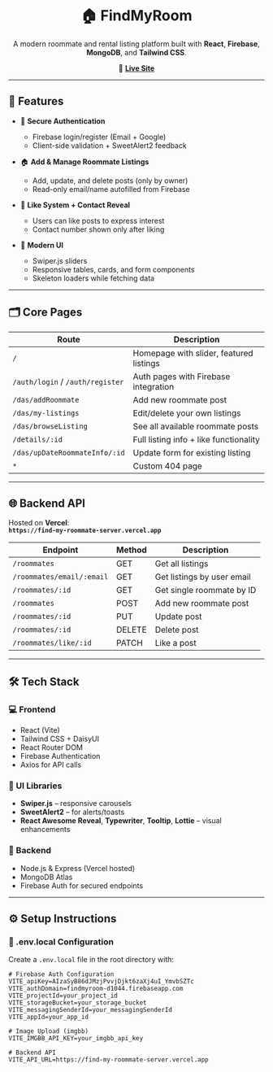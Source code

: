 <h1 align="center">🏠 FindMyRoom</h1>

<p align="center">
  A modern roommate and rental listing platform built with <strong>React</strong>, <strong>Firebase</strong>, <strong>MongoDB</strong>, and <strong>Tailwind CSS</strong>.
</p>

<p align="center">
  🔗 <a href="https://findmyroom-d1044.web.app" target="_blank"><strong>Live Site</strong></a>
</p>

---

## 🌟 Features

- 🔐 **Secure Authentication**
  - Firebase login/register (Email + Google)
  - Client-side validation + SweetAlert2 feedback

- 🏠 **Add & Manage Roommate Listings**
  - Add, update, and delete posts (only by owner)
  - Read-only email/name autofilled from Firebase

- 🧠 **Like System + Contact Reveal**
  - Users can like posts to express interest
  - Contact number shown only after liking

- 🎨 **Modern UI**
  - Swiper.js sliders
  - Responsive tables, cards, and form components
  - Skeleton loaders while fetching data


---

## 🗂️ Core Pages

| Route                        | Description                                |
|-----------------------------|--------------------------------------------|
| `/`                         | Homepage with slider, featured listings    |
| `/auth/login` / `/auth/register`      | Auth pages with Firebase integration       |
| `/das/addRoommate`          | Add new roommate post                      |
| `/das/my-listings`          | Edit/delete your own listings              |
| `/das/browseListing`        | See all available roommate posts           |
| `/details/:id`              | Full listing info + like functionality     |
| `/das/upDateRoommateInfo/:id` | Update form for existing listing        |
| `*`                         | Custom 404 page                            |

---

## 🌐 Backend API

Hosted on **Vercel**:  
**`https://find-my-roommate-server.vercel.app`**

| Endpoint                              | Method | Description                                 |
|---------------------------------------|--------|---------------------------------------------|
| `/roommates`                          | GET    | Get all listings                            |
| `/roommates/email/:email`            | GET    | Get listings by user email                  |
| `/roommates/:id`                      | GET    | Get single roommate by ID                   |
| `/roommates`                          | POST   | Add new roommate post                       |
| `/roommates/:id`                      | PUT    | Update post                                 |
| `/roommates/:id`                      | DELETE | Delete post                                 |
| `/roommates/like/:id`                 | PATCH  | Like a post                                 |

---

## 🛠️ Tech Stack

### 💻 Frontend
- React (Vite)
- Tailwind CSS + DaisyUI
- React Router DOM
- Firebase Authentication
- Axios for API calls

### 🎨 UI Libraries
- **Swiper.js** – responsive carousels  
- **SweetAlert2** – for alerts/toasts  
- **React Awesome Reveal**, **Typewriter**, **Tooltip**, **Lottie** – visual enhancements

### 🔧 Backend
- Node.js & Express (Vercel hosted)
- MongoDB Atlas
- Firebase Auth for secured endpoints

---

## ⚙️ Setup Instructions

### 🔐 .env.local Configuration

Create a `.env.local` file in the root directory with:

```env
# Firebase Auth Configuration
VITE_apiKey=AIzaSyB86dJMzjPvvjDjkt6zaXj4uI_YmvbSZTc
VITE_authDomain=findmyroom-d1044.firebaseapp.com
VITE_projectId=your_project_id
VITE_storageBucket=your_storage_bucket
VITE_messagingSenderId=your_messagingSenderId
VITE_appId=your_app_id

# Image Upload (imgbb)
VITE_IMGBB_API_KEY=your_imgbb_api_key

# Backend API
VITE_API_URL=https://find-my-roommate-server.vercel.app

